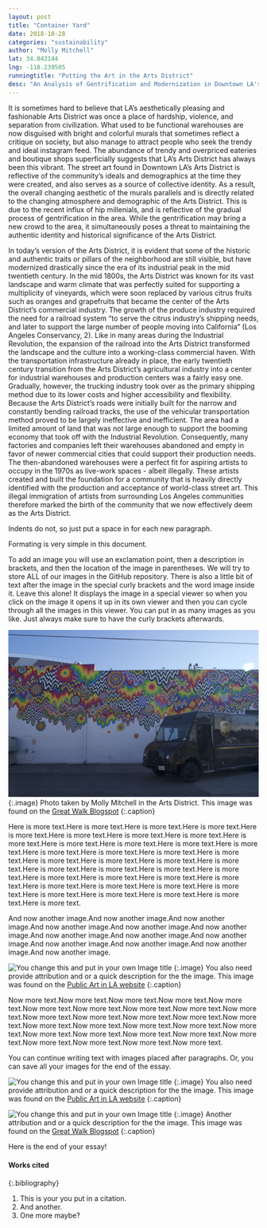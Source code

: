 ```yaml
---
layout: post
title: "Container Yard"
date: 2018-10-28
categories: "sustainability" 
author: "Molly Mitchell"
lat: 34.043144
lng: -118.239505
runningtitle: "Putting the Art in the Arts District"
desc: "An Analysis of Gentrification and Modernization in Downtown LA's Arts District"
---
```

It is sometimes hard to believe that LA’s aesthetically pleasing and fashionable Arts District was once a place of hardship, violence, and separation from civilization. What used to be functional warehouses are now disguised with bright and colorful murals that sometimes reflect a critique on society, but also manage to attract people who seek the trendy and ideal instagram feed. The abundance of trendy and overpriced eateries and boutique shops superficially suggests that LA’s Arts District has always been this vibrant. The street art found in Downtown LA’s Arts District is reflective of the community’s ideals and demographics at the time they were created, and also serves as a source of collective identity. As a result, the overall changing aesthetic of the murals parallels and is directly related to the changing atmosphere and demographic of the Arts District. This is due to the recent influx of hip millenials, and is reflective of the gradual process of gentrification in the area. While the gentrification may bring a new crowd to the area, it simultaneously poses a threat to maintaining the authentic identity and historical significance of the Arts District.

In today’s version of the Arts District, it is evident that some of the historic and authentic traits or pillars of the neighborhood are still visible, but have modernized drastically since the era of its industrial peak in the mid twentieth century. In the mid 1800s, the Arts District was known for its vast landscape and warm climate that was perfectly suited for supporting a multiplicity of vineyards, which were soon replaced by various citrus fruits such as oranges and grapefruits that became the center of the Arts District’s commercial industry. The growth of the produce industry required the need for a railroad system “to serve the citrus industry’s shipping needs, and later to support the large number of people moving into California” (Los Angeles Conservancy, 2). Like in many areas during the Industrial Revolution, the expansion of the railroad into the Arts District transformed the landscape and the culture into a working-class commercial haven. With the transportation infrastructure already in place, the early twentieth century transition from the Arts District’s agricultural industry into a center for industrial warehouses and production centers was a fairly easy one. Gradually, however, the trucking industry took over as the primary shipping method due to its lower costs and higher accessibility and flexibility. Because the Arts District’s roads were initially built for the narrow and constantly bending railroad tracks, the use of the vehicular transportation method proved to be largely ineffective and inefficient. The area had a limited amount of land that was not large enough to support the booming economy that took off with the Industrial Revolution. Consequently, many factories and companies left their warehouses abandoned and empty in favor of newer commercial cities that could support their production needs. The then-abandoned warehouses were a perfect fit for aspiring artists to occupy in the 1970s as live-work spaces - albeit illegally. These artists created and built the foundation for a community that is heavily directly identified with the production and acceptance of world-class street art. This illegal immigration of artists from surrounding Los Angeles communities therefore marked the birth of the community that we now effectively deem as the Arts District.

Indents do not, so just put a space in for each new paragraph.

Formating is very simple in this document. 

To add an image you will use an exclamation point, then a description in brackets, and then the location of the image in parentheses. We will try to store ALL of our images in the GitHub repository.  There is also a little bit of text after the image in the special curly brackets and the word image inside it. Leave this alone! It displays the image in a special viewer so when you click on the image it opens it up in its own viewer and then you can cycle through all the images in this viewer. You can put in as many images as you like. Just always make sure to have the curly brackets afterwards.
   
   
![Chromatic Cascade Mural by Jen Stark](images/Mitchell_ChromaticCascade.jpg)
   {:.image}
Photo taken by Molly Mitchell in the Arts District. This image was found on the [Great Walk Blogspot](http://greatlawalk.blogspot.com/2016/11/)
   {:.caption} 

Here is more text.Here is more text.Here is more text.Here is more text.Here is more text.Here is more text.Here is more text.Here is more text.Here is more text.Here is more text.Here is more text.Here is more text.Here is more text.Here is more text.Here is more text.Here is more text.Here is more text.Here is more text.Here is more text.Here is more text.Here is more text.Here is more text.Here is more text.Here is more text.Here is more text.Here is more text.Here is more text.Here is more text.Here is more text.Here is more text.Here is more text.Here is more text.Here is more text.Here is more text.Here is more text.Here is more text.Here is more text.Here is more text.

And now another image.And now another image.And now another image.And now another image.And now another image.And now another image.And now another image.And now another image.And now another image.And now another image.And now another image.And now another image.And now another image.

![You change this and put in your own Image title](images/example1.jpg)
   {:.image}
You also need provide attribution and or a quick description for the the image. This image was found on the [Public Art in LA website](http://www.publicartinla.com/LA_murals/Hollywood/cat_fairfax.html)
   {:.caption} 

Now more text.Now more text.Now more text.Now more text.Now more text.Now more text.Now more text.Now more text.Now more text.Now more text.Now more text.Now more text.Now more text.Now more text.Now more text.Now more text.Now more text.Now more text.Now more text.Now more text.Now more text.Now more text.Now more text.Now more text.Now more text.Now more text.Now more text.Now more text.Now more text.


You can continue writing text with images placed after paragraphs. Or, you can save all your images for the end of the essay.

![You change this and put in your own Image title](images/example1.jpg)
   {:.image}
You also need provide attribution and or a quick description for the the image. This image was found on the [Public Art in LA website](http://www.publicartinla.com/LA_murals/Hollywood/cat_fairfax.html)
   {:.caption} 
   
![You change this and put in your own Image title](images/example2.jpg)
   {:.image}
Another attribution and or a quick description for the the image. This image was found on the [Great Walk Blogspot](http://greatlawalk.blogspot.com/2016/11/)
   {:.caption} 

Here is the end of your essay!

#### Works cited

{:.bibliography} 
1. This is your you put in a citation.
2. And another.
3. One more maybe?
